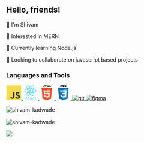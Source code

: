 ##   Hello, friends! 
 
👋 I'm Shivam

 👀 Interested in MERN

 🌱 Currently learning Node.js

 💞️ Looking to collaborate on javascript based projects

<!---
shivam-kadwade/shivam-kadwade is a ✨ special ✨ repository because its `README.md` (this file) appears on your GitHub profile.
You can click the Preview link to take a look at your changes.
--->

### Languages and Tools


<a href="https://developer.mozilla.org/en-US/docs/Web/JavaScript" target="_blank"> <img src="https://raw.githubusercontent.com/devicons/devicon/master/icons/javascript/javascript-original.svg" alt="javascript" width="40" height="40"/> </a> 
<a href="https://reactjs.org/" target="_blank"> <img src="https://raw.githubusercontent.com/devicons/devicon/master/icons/react/react-original-wordmark.svg" alt="react" width="40" height="40"/> </a> 
<a href="https://www.w3.org/html/" target="_blank"> <img src="https://raw.githubusercontent.com/devicons/devicon/master/icons/html5/html5-original-wordmark.svg" alt="html5" width="40" height="40"/> </a>
<a href="https://www.w3schools.com/css/" target="_blank"> <img src="https://raw.githubusercontent.com/devicons/devicon/master/icons/css3/css3-original-wordmark.svg" alt="css3" width="40" height="40"/> </a> 
<a href="https://git-scm.com/" target="_blank"> <img src="https://www.vectorlogo.zone/logos/git-scm/git-scm-icon.svg" alt="git" width="40" height="40"/> </a> 
<a href="https://www.figma.com/" target="_blank"> <img src="https://www.vectorlogo.zone/logos/figma/figma-icon.svg" alt="figma" width="40" height="40"/> </a>  


<p><img src="https://github-readme-stats.vercel.app/api/top-langs?username=shivam-kadwade&show_icons=true&locale=en&layout=compact" alt="shivam-kadwade" /></p>

<p><img align="center" src="https://github-readme-streak-stats.herokuapp.com/?user=shivam-kadwade&" alt="shivam-kadwade" /></p>

![](https://komarev.com/ghpvc/?username=shivam-kadwade&style=for-the-badge&color=00BDAA)
